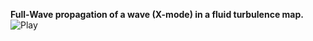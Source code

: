 **Full-Wave propagation of a wave (X-mode) in a fluid turbulence map.**
![Play](Wave_propagation.gif)

